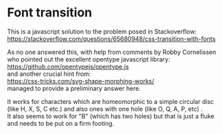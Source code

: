 # Font transition

This is a javascript solution to the problem posed in Stackoverflow:<br>
https://stackoverflow.com/questions/65680948/css-transition-with-fonts

As no one answered this, with help from comments by Robby Cornelissen who pointed out the excellent opentype javascript library:<br>
https://github.com/opentypejs/opentype.js<br>
and another crucial hint from:<br>
https://css-tricks.com/svg-shape-morphing-works/<br>
managed to provide a preliminary answer here.<br>

It works for characters which are homeomorphic to a simple circular disc (like H, X, S, C etc.) and also ones with one hole (like O, Q, A, P, etc) .<br>
It also seems to work for "B" (which has two holes) but that is just a fluke and needs to be put on a firm footing.


